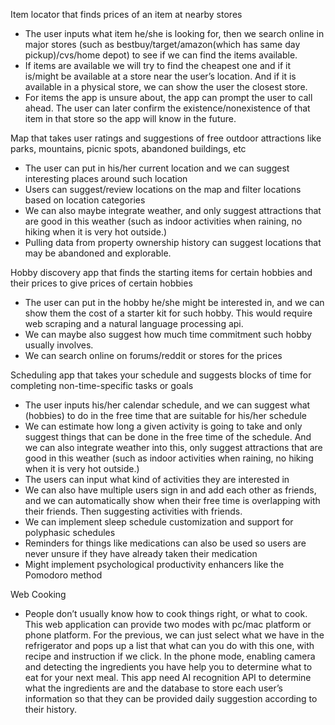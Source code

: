Item locator that finds prices of an item at nearby stores
  * The user inputs what item he/she is looking for, then we search online in major stores (such as bestbuy/target/amazon(which has same day pickup)/cvs/home depot) to see if we can find the items available.
  * If items are available we will try to find the cheapest one and if it is/might be available at a store near the user’s location. And if it is available in a physical store, we can show the user the closest store.
  * For items the app is unsure about, the app can prompt the user to call ahead. The user can later confirm the existence/nonexistence of that item in that store so the app will know in the future.

Map that takes user ratings and suggestions of free outdoor attractions like parks, mountains, picnic spots, abandoned buildings, etc
  * The user can put in his/her current location and we can suggest interesting places around such location
  * Users can suggest/review locations on the map and filter locations based on location categories
  * We can also maybe integrate weather, and only suggest attractions that are good in this weather (such as indoor activities when raining, no hiking when it is very hot outside.)
  * Pulling data from property ownership history can suggest locations that may be abandoned and explorable.

Hobby discovery app that finds the starting items for certain hobbies and their prices to give prices of certain hobbies
  * The user can put in the hobby he/she might be interested in, and we can show them the cost of a starter kit for such hobby. This would require web scraping and a natural language processing api.
  * We can maybe also suggest how much time commitment such hobby usually involves.
  * We can search online on forums/reddit or stores for the prices

Scheduling app that takes your schedule and suggests blocks of time for completing non-time-specific tasks or goals
  * The user inputs his/her calendar schedule, and we can suggest what (hobbies) to do in the free time that are suitable for his/her schedule
  * We can estimate how long a given activity is going to take and only suggest things that can be done in the free time of the schedule. And we can also integrate weather into this, only suggest attractions that are good in this weather (such as indoor activities when raining, no hiking when it is very hot outside.)
  * The users can input what kind of activities they are interested in
  * We can also have multiple users sign in and add each other as friends, and we can automatically show when their free time is overlapping with their friends. Then suggesting activities with friends.
  * We can implement sleep schedule customization and support for polyphasic schedules
  * Reminders for things like medications can also be used so users are never unsure if they have already taken their medication
  * Might implement psychological productivity enhancers like the Pomodoro method

Web Cooking
  * People don’t usually know how to cook things right, or what to cook. This web application can provide two modes with pc/mac platform or phone platform. For the previous, we can just select what we have in the refrigerator and pops up a list that what can you do with this one, with recipe and instruction if we click. In the phone mode, enabling camera and detecting the ingredients you have help you to determine what to eat for your next meal. This app need AI recognition API to determine what the ingredients are and the database to store each user’s information so that they can be provided daily suggestion according to their history. 
